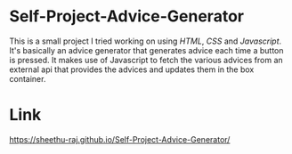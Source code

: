 # Self-Project-Advice-Generator

This is a small project I tried working on using *HTML*, *CSS* and *Javascript*.
It's basically an advice generator that generates advice each time  a button is pressed.
It makes use of Javascript to fetch the various advices from an external api that provides the advices and updates them in the box container.

# Link

https://sheethu-raj.github.io/Self-Project-Advice-Generator/

